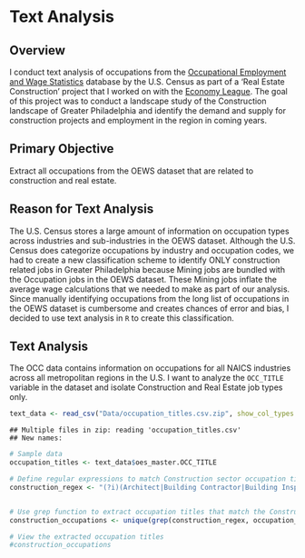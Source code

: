 Text Analysis
================

## Overview

I conduct text analysis of occupations from the [Occupational Employment
and Wage Statistics](https://www.bls.gov/oes/) database by the U.S.
Census as part of a ‘Real Estate Construction’ project that I worked on
with the [Economy League](https://economyleague.org). The goal of this
project was to conduct a landscape study of the Construction landscape
of Greater Philadelphia and identify the demand and supply for
construction projects and employment in the region in coming years.

## Primary Objective

Extract all occupations from the OEWS dataset that are related to
construction and real estate.

## Reason for Text Analysis

The U.S. Census stores a large amount of information on occupation types
across industries and sub-industries in the OEWS dataset. Although the
U.S. Census does categorize occupations by industry and occupation
codes, we had to create a new classification scheme to identify ONLY
construction related jobs in Greater Philadelphia because Mining jobs
are bundled with the Occupation jobs in the OEWS dataset. These Mining
jobs inflate the average wage calculations that we needed to make as
part of our analysis. Since manually identifying occupations from the
long list of occupations in the OEWS dataset is cumbersome and creates
chances of error and bias, I decided to use text analysis in `R` to
create this classification.

## Text Analysis

The OCC data contains information on occupations for all NAICS
industries across all metropolitan regions in the U.S. I want to analyze
the `OCC_TITLE` variable in the dataset and isolate Construction and
Real Estate job types only.

``` r
text_data <- read_csv("Data/occupation_titles.csv.zip", show_col_types = FALSE)
```

    ## Multiple files in zip: reading 'occupation_titles.csv'
    ## New names:

``` r
# Sample data
occupation_titles <- text_data$oes_master.OCC_TITLE

# Define regular expressions to match Construction sector occupation titles
construction_regex <- "(?i)(Architect|Building Contractor|Building Inspector|Building Maintenance Technician|Building Surveyor|Carpenter|Concrete Finisher|Construction Equipment Operator|Construction Laborer|Construction Manager|Construction Project Manager|Construction Superintendent|Crane Operator|Drywaller|Electrician|Environmental Engineer|Estimator|Fire Sprinkler Installer|Flooring Installer|General Contractor|Glazier|Heavy Equipment Operator|HVAC Technician|Interior Designer|Ironworker|Landscape Architect|Landscaper|Mason|Painter|Pipefitter|Plumber|Project Engineer|Real Estate Agent|Roofing Contractor|Roofer|Scaffolder|Sheet Metal Worker|Structural Engineer|Surveyor|Tiler|Welder)"


# Use grep function to extract occupation titles that match the Construction sector regex
construction_occupations <- unique(grep(construction_regex, occupation_titles, value = TRUE))

# View the extracted occupation titles
#construction_occupations
```
